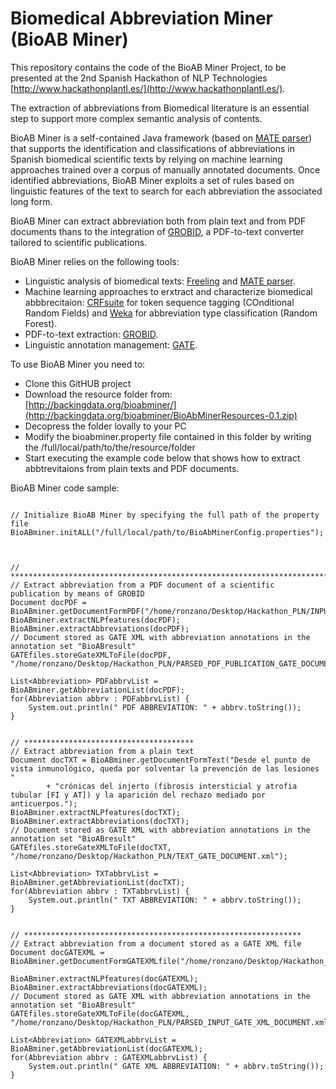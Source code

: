 # Biomedical Abbreviation Miner (BioAB Miner)

This repository contains the code of the BioAB Miner Project, to be presented at the 2nd Spanish Hackathon of NLP Technologies [http://www.hackathonplantl.es/](http://www.hackathonplantl.es/).  

The extraction of abbreviations from Biomedical literature is an essential step to support more complex semantic analysis of contents.  

BioAB Miner is a self-contained Java framework (based on [MATE parser](http://www.hackathonplantl.es/)) that supports the identification and classifications of abbreviations in Spanish biomedical scientific texts by relying on machine learning approaches trained over a corpus of manually annotated documents. Once identified abbreviations, BioAB Miner exploits a set of rules based on linguistic features of the text to search for each abbreviation the associated long form.  

BioAB Miner can extract abbreviation both from plain text and from PDF documents thans to the integration of [GROBID](https://github.com/kermitt2/grobid), a PDF-to-text converter tailored to scientific publications.  

BioAB Miner relies on the following tools:  
+ Linguistic analysis of biomedical texts: [Freeling](http://nlp.lsi.upc.edu/freeling/node/1) and [MATE parser](http://www.ims.uni-stuttgart.de/forschung/ressourcen/werkzeuge/matetools.en.html).  
+ Machine learning approaches to erxtract and characterize biomedical abbbrecitaion: [CRFsuite](https://github.com/chokkan/crfsuite) for token sequence tagging (COnditional Random Fields) and [Weka](https://www.cs.waikato.ac.nz/ml/weka/) for abbreviation type classification (Random Forest).  
+ PDF-to-text extraction: [GROBID](https://github.com/kermitt2/grobid).  
+ Linguistic annotation management: [GATE](https://gate.ac.uk/).  
  
  
To use BioAB Miner you need to:  
+ Clone this GitHUB project  
+ Download the resource folder from: [http://backingdata.org/bioabminer/](http://backingdata.org/bioabminer/BioAbMinerResources-0.1.zip)  
+ Decopress the folder lovally to your PC  
+ Modify the bioabminer.property file contained in this folder by writing the /full/local/path/to/the/resource/folder  
+ Start executing the example code below that shows how to extract abbtrevitaions from plain texts and PDF documents.  

  


BioAB Miner code sample:  

```  

// Initialize BioAB Miner by specifying the full path of the property file
BioABminer.initALL("/full/local/path/to/BioAbMinerConfig.properties");



// ***************************************************************************************
// Extract abbreviation from a PDF document of a scientific publication by means of GROBID
Document docPDF = BioABminer.getDocumentFormPDF("/home/ronzano/Desktop/Hackathon_PLN/INPUT_PDF_PUBLICATION.pdf");
BioABminer.extractNLPfeatures(docPDF);
BioABminer.extractAbbreviations(docPDF);
// Document stored as GATE XML with abbreviation annotations in the annotation set "BioABresult"
GATEfiles.storeGateXMLToFile(docPDF, "/home/ronzano/Desktop/Hackathon_PLN/PARSED_PDF_PUBLICATION_GATE_DOCUMENT.xml");

List<Abbreviation> PDFabbrvList = BioABminer.getAbbreviationList(docPDF);
for(Abbreviation abbrv : PDFabbrvList) {
	System.out.println(" PDF ABBREVIATION: " + abbrv.toString());
}
		
		
// **************************************
// Extract abbreviation from a plain text
Document docTXT = BioABminer.getDocumentFormText("Desde el punto de vista inmunológico, queda por solventar la prevención de las lesiones "
		+ "crónicas del injerto (fibrosis intersticial y atrofia tubular [FI y AT]) y la aparición del rechazo mediado por anticuerpos.");
BioABminer.extractNLPfeatures(docTXT);
BioABminer.extractAbbreviations(docTXT);
// Document stored as GATE XML with abbreviation annotations in the annotation set "BioABresult"
GATEfiles.storeGateXMLToFile(docTXT, "/home/ronzano/Desktop/Hackathon_PLN/TEXT_GATE_DOCUMENT.xml");

List<Abbreviation> TXTabbrvList = BioABminer.getAbbreviationList(docTXT);
for(Abbreviation abbrv : TXTabbrvList) {
	System.out.println(" TXT ABBREVIATION: " + abbrv.toString());
}
	

// **************************************************************
// Extract abbreviation from a document stored as a GATE XML file
Document docGATEXML = BioABminer.getDocumentFormGATEXMLfile("/home/ronzano/Desktop/Hackathon_PLN/INPUT_GATE_XML_DOCUMENT.xml");

BioABminer.extractNLPfeatures(docGATEXML);
BioABminer.extractAbbreviations(docGATEXML);
// Document stored as GATE XML with abbreviation annotations in the annotation set "BioABresult"
GATEfiles.storeGateXMLToFile(docGATEXML, "/home/ronzano/Desktop/Hackathon_PLN/PARSED_INPUT_GATE_XML_DOCUMENT.xml");

List<Abbreviation> GATEXMLabbrvList = BioABminer.getAbbreviationList(docGATEXML);
for(Abbreviation abbrv : GATEXMLabbrvList) {
	System.out.println(" GATE XML ABBREVIATION: " + abbrv.toString());
} 


```  

